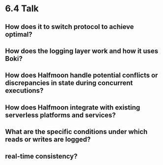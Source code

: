 # 6.4 Talk

## How does it to switch protocol to achieve optimal?

## How does the logging layer work and how it uses Boki?

## How does Halfmoon handle potential conflicts or discrepancies in state during concurrent executions?

## How does Halfmoon integrate with existing serverless platforms and services?

## What are the specific conditions under which reads or writes are logged?

## real-time consistency?
